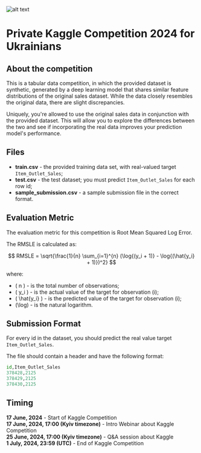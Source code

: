 ![alt text](https://cdn.prod.website-files.com/5fc212183117036dc3c635d0/611f5ebe2709f0744c0f4413_Sourcing%20talent%20on%20Kaggle%20image.png)

# Private Kaggle Competition 2024 for Ukrainians
## About the competition
This is a tabular data competition, in which the provided dataset is synthetic, generated by a deep learning model that shares similar feature distributions of the original sales dataset. While the data closely resembles the original data, there are slight discrepancies.

Uniquely, you're allowed to use the original sales data in conjunction with the provided dataset. This will allow you to explore the differences between the two and see if incorporating the real data improves your prediction model's performance.

## Files
- **train.csv** - the provided training data set, with real-valued target `Item_Outlet_Sales`;
- **test.csv** - the test dataset; you must predict `Item_Outlet_Sales` for each row id;
- **sample_submission.csv** - a sample submission file in the correct format.

## Evaluation Metric
The evaluation metric for this competition is Root Mean Squared Log Error.

The RMSLE is calculated as:

$$
RMSLE = \sqrt{\frac{1}{n} \sum_{i=1}^{n} (\log{(y_i + 1)} - \log{(\hat{y_i} + 1)})^2}
$$

where:
- \( n \) - is the total number of observations;
- \( y_i \) - is the actual value of the target for observation (i);
- \( \hat{y_i} \) - is the predicted value of the target for observation (i);
- \(\log\) - is the natural logarithm.

## Submission Format
For every id in the dataset, you should predict the real value target `Item_Outlet_Sales`.

The file should contain a header and have the following format:
```python
id,Item_Outlet_Sales
378428,2125
378429,2125
378430,2125
```

## Timing
**17 June, 2024** - Start of Kaggle Competition  
**17 June, 2024, 17:00 (Kyiv timezone)** - Intro Webinar about Kaggle Competition  
**25 June, 2024, 17:00 (Kyiv timezone)** - Q&A session about Kaggle  
**1 July, 2024, 23:59 (UTC)** - End of Kaggle Competition  
